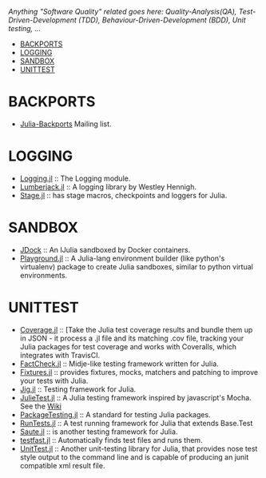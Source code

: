 *Anything "Software Quality" related goes here: Quality-Analysis(QA), Test-Driven-Development (TDD), Behaviour-Driven-Development (BDD), Unit testing, ...*

- [BACKPORTS](#backports)
- [LOGGING](#logging)
- [SANDBOX](#sandbox)
- [UNITTEST](#unittest)

# BACKPORTS
- [Julia-Backports](https://groups.google.com/forum/#!forum/julia-backports) Mailing list.

# LOGGING
- [Logging.jl](https://github.com/kmsquire/Logging.jl) :: The Logging module.
- [Lumberjack.jl](https://github.com/forio/Lumberjack.jl) :: A logging library by Westley Hennigh.
- [Stage.jl](https://github.com/saltpork/Stage.jl) :: has stage macros, checkpoints and loggers for Julia.


# SANDBOX
- [JDock](https://github.com/amitmurthy/JDock) :: An IJulia sandboxed by Docker containers.
- [Playground.jl](https://github.com/Rory-Finnegan/Playground.jl) :: A Julia-lang environment builder (like python's virtualenv) package to create Julia sandboxes, similar to python virtual environments.


# UNITTEST 
- [Coverage.jl](https://github.com/IainNZ/Coverage.jl) :: [Take the Julia test coverage results and bundle them up in JSON - it process a .jl file and its matching .cov file, tracking your Julia packages for test coverage and works with Coveralls, which integrates with TravisCI.
- [FactCheck.jl](https://github.com/zachallaun/FactCheck.jl) :: Midje-like testing framework written for Julia.
- [Fixtures.jl](https://github.com/burrowsa/Fixtures.jl) :: provides fixtures, mocks, matchers and patching to improve your tests with Julia.
- [Jig.jl](https://github.com/milktrader/Jig.jl) :: Testing framework for Julia.
- [JulieTest.jl](https://github.com/arypurnomoz/JulieTest.jl) :: A Julia testing framework inspired by javascript's Mocha. See the [Wiki](https://github.com/arypurnomoz/JulieTest.jl/wiki)
- [PackageTesting.jl](https://github.com/johnmyleswhite/PackageTesting.jl) :: A standard for testing Julia packages.
- [RunTests.jl](https://github.com/burrowsa/RunTests.jl) :: A test running framework for Julia that extends Base.Test
- [Saute.jl](https://github.com/milktrader/Saute.jl) :: is another testing framework for Julia.
- [testfast.jl](https://github.com/Veraticus/testfast.jl) :: Automatically finds test files and runs them.
- [UnitTest.jl](https://github.com/analyzere/UnitTest.jl) :: Another unit-testing library for Julia, that provides nose test style output to the command line and is capable of producing an junit compatible xml result file.

